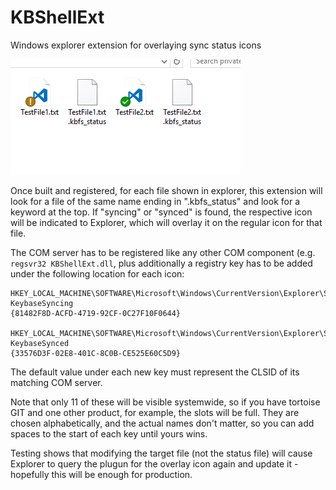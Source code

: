 # KBShellExt
Windows explorer extension for overlaying sync status icons

![Alt text](/KBShellExt.png?raw=true)

Once built and registered, for each file shown in explorer, this extension will look for a file of the same name ending in ".kbfs_status" and look for a keyword at the top. If "syncing" or "synced" is found, the respective icon will be indicated to Explorer, which will overlay it on the regular icon for that file.

The COM server has to be registered like any other COM component (e.g. `regsvr32 KBShellExt.dll`, plus additionally a registry key has to be added under the following location for each icon:
```
HKEY_LOCAL_MACHINE\SOFTWARE\Microsoft\Windows\CurrentVersion\Explorer\ShellIconOverlayIdentifiers\   KeybaseSyncing
{81482F8D-ACFD-4719-92CF-0C27F10F0644}

HKEY_LOCAL_MACHINE\SOFTWARE\Microsoft\Windows\CurrentVersion\Explorer\ShellIconOverlayIdentifiers\   KeybaseSynced
{33576D3F-02E8-401C-8C0B-CE525E60C5D9}
```
The default value under each new key must represent the CLSID of its matching COM server.

Note that only 11 of these will be visible systemwide, so if you have tortoise GIT and one other product, for example, the slots will be full. They are chosen alphabetically, and the actual names don't matter, so you can add spaces to the start of each key until yours wins.

Testing shows that modifying the target file (not the status file) will cause Explorer to query the plugun for the overlay icon again and update it - hopefully this will be enough for production.
